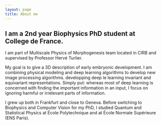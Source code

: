 ```yaml
---
layout: page
title: About me
---
```


## I am a 2nd year Biophysics PhD student at College de France.
I am part of Multiscale Physics of Morphogenesis team located in CIRB and supervised by Professor Hervé Turlier. 

My goal is to give a 3D description of early embryonic development. I am combining physical modeling and deep learning algorithms to develop new image processing algorithms. 
developping deep le
learning invariant and equivariant representations. Simply put: whereas most of deep learning is concerned with finding the important information in an input, I focus on ignoring harmful or irrelevant parts of information.

I grew up both in Frankfurt and close to Geneva. Before switching to Biophysics and Computer Vision for my PhD, I studied Quantum and Statistical Physics at École Polytechnique and at École Normale Supérieure (ENS Paris).
